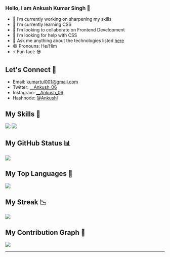 ### Hello, I am Ankush Kumar Singh 👋

- 🔭 I’m currently working on sharpening my skills
- 🌱 I’m currently learning CSS
- 👯 I’m looking to collaborate on Frontend Development
- 🤔 I’m looking for help with CSS
- 💬 Ask me anything about the technologies listed [here](https://github.com/Ankush1503#my-skills-)
- 😄 Pronouns: He/Him
- ⚡ Fun fact: 😎

## Let's Connect 🤝
- Email: kumartul001@gmail.com
- Twitter: [__Ankush_06](https://twitter.com/_Ankush_06)
- Instagram: [__Ankush_06](https://www.instagram.com/__Ankush_06)
- Hashnode: [@Ankushl](https://hashnode.com/@Ankush1)

## My Skills 💪
![](https://img.shields.io/badge/HTML5-E34F26?style=for-the-badge&logo=html5&logoColor=white)
![](https://img.shields.io/badge/CSS3-1572B6?style=for-the-badge&logo=css3&logoColor=white)

## My GitHub Status 📊
![](https://github-readme-stats.vercel.app/api?username=Ankush1503&show_icons=true&theme=dark&count_private=true&show_icons=true)

## My Top Languages 🔼
![](https://github-readme-stats.vercel.app/api/top-langs/?username=Ankush1503&theme=dark&langs_count=10)

## My Streak 📉
![](https://github-readme-streak-stats.herokuapp.com/?user=Ankush1503&theme=dark)

## My Contribution Graph 🙌
![](https://activity-graph.herokuapp.com/graph?username=Ankush1503&theme=react-dark)

---
